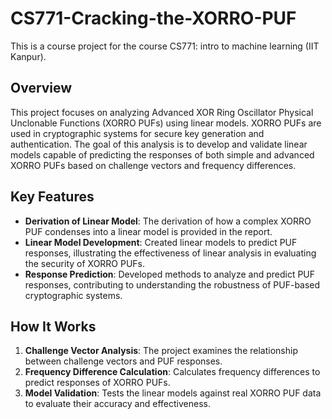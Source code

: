 # CS771-Cracking-the-XORRO-PUF
This is a course project for the course CS771: intro to machine learning (IIT Kanpur).

## Overview

This project focuses on analyzing Advanced XOR Ring Oscillator Physical Unclonable Functions (XORRO PUFs) using linear models. XORRO PUFs are used in cryptographic systems for secure key generation and authentication. The goal of this analysis is to develop and validate linear models capable of predicting the responses of both simple and advanced XORRO PUFs based on challenge vectors and frequency differences.

## Key Features
- **Derivation of Linear Model**: The derivation of how a complex XORRO PUF condenses into a linear model is provided in the report.
- **Linear Model Development**: Created linear models to predict PUF responses, illustrating the effectiveness of linear analysis in evaluating the security of XORRO PUFs.
- **Response Prediction**: Developed methods to analyze and predict PUF responses, contributing to understanding the robustness of PUF-based cryptographic systems.

## How It Works

1. **Challenge Vector Analysis**: The project examines the relationship between challenge vectors and PUF responses.
2. **Frequency Difference Calculation**: Calculates frequency differences to predict responses of XORRO PUFs.
3. **Model Validation**: Tests the linear models against real XORRO PUF data to evaluate their accuracy and effectiveness.

